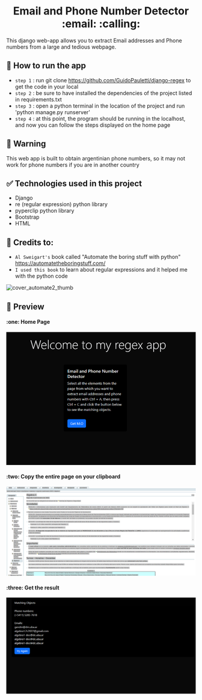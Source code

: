 
<h1 align="center"> Email and Phone Number Detector :email: :calling: </h1>
 This django web-app allows you to extract Email addresses and Phone numbers from a large and tedious webpage.
 
 ## 📁 How to run the app
 - `step 1` : run git clone https://github.com/GuidoPauletti/django-regex to get the code in your local
 - `step 2` : be sure to have installed the dependencies of the project listed in requirements.txt
 - `step 3` : open a python terminal in the location of the project and run 'python manage.py runserver'
 - `step 4` : at this point, the program should be running in the localhost, and now you can follow the steps displayed on the home page
 
 ## :no_mobile_phones: Warning
 This web app is built to obtain argentinian phone numbers, so it may not work for phone numbers if you are in another country
 
 ## :white_check_mark: Technologies used in this project
 * Django
 * re (regular expression) python library
 * pyperclip python library
 * Bootstrap
 * HTML
 
 ## :book: Credits to:
- `Al Sweigart's` book called "Automate the boring stuff with python" https://automatetheboringstuff.com/
- `I used this book` to learn about regular expressions and it helped me with the python code


![cover_automate2_thumb](https://user-images.githubusercontent.com/93409495/218272220-d9da6296-4100-4808-a94c-3130fea4b4af.jpg)

## :monkey: Preview
<h4> :one: Home Page </h4>

![Home Page Image](https://github.com/GuidoPauletti/django-regex/blob/main/readme/Home.png)

<h4> :two: Copy the entire page on your clipboard </h4>

![Web page Image](https://github.com/GuidoPauletti/django-regex/blob/main/readme/WebPage.png)

<h4> :three: Get the result </h4>

![Result Page Image](https://github.com/GuidoPauletti/django-regex/blob/main/readme/matchingObject.png)



